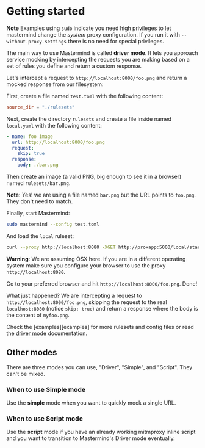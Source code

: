 # Getting started

**Note** Examples using `sudo` indicate you need high privileges to let
mastermind change the *system* proxy configuration.  If you run it with
`--without-proxy-settings` there is no need for special privileges.


The main way to use Mastermind is called **driver mode**.  It  lets you
approach service mocking by intercepting the requests you are making based on a
set of rules you define and return a custom response.

Let's intercept a request to `http://localhost:8000/foo.png` and return a
mocked response from our filesystem:

First, create a file named `test.toml` with the following content:

```toml
source_dir = "./rulesets"
```

Next, create the directory `rulesets` and create a file inside named
`local.yaml` with the following content:

```yaml
- name: foo image
  url: http://localhost:8000/foo.png
  request:
    skip: true
  response:
    body: ./bar.png
```

Then create an image (a valid PNG, big enough to see it in a browser) named
`rulesets/bar.png`.

**Note**: Yes! we are using a file named `bar.png` but the URL points to
`foo.png`.  They don't need to match.

Finally, start Mastermind:

```sh
sudo mastermind --config test.toml
```

And load the `local` ruleset:

```sh
curl --proxy http://localhost:8080 -XGET http://proxapp:5000/local/start/
```


**Warning**: We are assuming OSX here. If you are in a different operating
system make sure you configure your browser to use the proxy
`http://localhost:8080`.

Go to your preferred browser and hit `http://localhost:8000/foo.png`. Done!

What just happened? We are intercepting a request to
`http://localhost:8000/foo.png`, skipping the request to the real
`localhost:8080` (notice `skip: true`) and return a response where the body is
the content of `myfoo.png`.

Check the [examples][examples] for more rulesets and config files or read the
[driver mode](driver-mode.md) documentation.


## Other modes

There are three modes you can use, "Driver", "Simple", and "Script".  They
can't be mixed.

### When to use Simple mode

Use the **simple** mode when you want to quickly mock a single URL.

### When to use Script mode

Use the **script** mode if you have an already working mitmproxy inline script
and you want to transition to Mastermind's Driver mode eventually.
